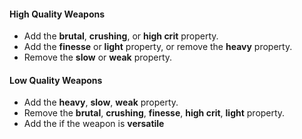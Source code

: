 #### High Quality Weapons

* Add the **brutal**, **crushing**, or **high crit** property.
* Add the **finesse** or **light** property, or remove the **heavy** property.
* Remove the **slow** or **weak** property.

#### Low Quality Weapons

* Add the **heavy**, **slow**, **weak** property.
* Remove the **brutal**, **crushing**, **finesse**, **high crit**, **light** property.
* Add the if the weapon is **versatile**
